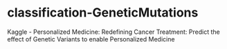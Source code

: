 # classification-GeneticMutations
Kaggle - Personalized Medicine: Redefining Cancer Treatment: Predict the effect of Genetic Variants to enable Personalized Medicine
